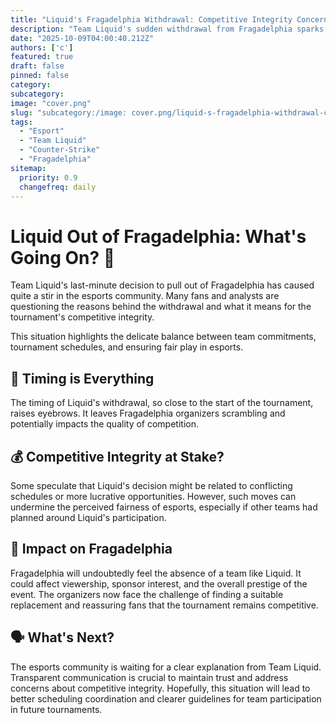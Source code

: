 ```yaml
---
title: "Liquid's Fragadelphia Withdrawal: Competitive Integrity Concerns"
description: "Team Liquid's sudden withdrawal from Fragadelphia sparks worries about competitive integrity in esports."
date: "2025-10-09T04:00:40.212Z"
authors: ['c']
featured: true
draft: false
pinned: false
category:
subcategory:
image: "cover.png"
slug: "subcategory:/image: cover.png/liquid-s-fragadelphia-withdrawal-competitive-integrity-concerns"
tags:
  - "Esport"
  - "Team Liquid"
  - "Counter-Strike"
  - "Fragadelphia"
sitemap:
  priority: 0.9
  changefreq: daily
---
```


# Liquid Out of Fragadelphia: What's Going On? 🤔

Team Liquid's last-minute decision to pull out of Fragadelphia has caused quite a stir in the esports community. Many fans and analysts are questioning the reasons behind the withdrawal and what it means for the tournament's competitive integrity.

This situation highlights the delicate balance between team commitments, tournament schedules, and ensuring fair play in esports.

## 📅 Timing is Everything

The timing of Liquid's withdrawal, so close to the start of the tournament, raises eyebrows. It leaves Fragadelphia organizers scrambling and potentially impacts the quality of competition.

## 💰 Competitive Integrity at Stake?

Some speculate that Liquid's decision might be related to conflicting schedules or more lucrative opportunities. However, such moves can undermine the perceived fairness of esports, especially if other teams had planned around Liquid's participation.

## 🤝 Impact on Fragadelphia

Fragadelphia will undoubtedly feel the absence of a team like Liquid. It could affect viewership, sponsor interest, and the overall prestige of the event. The organizers now face the challenge of finding a suitable replacement and reassuring fans that the tournament remains competitive.

## 🗣️ What's Next?

The esports community is waiting for a clear explanation from Team Liquid. Transparent communication is crucial to maintain trust and address concerns about competitive integrity. Hopefully, this situation will lead to better scheduling coordination and clearer guidelines for team participation in future tournaments.